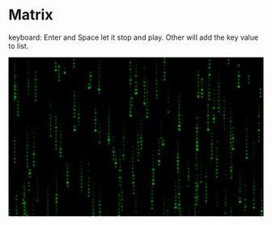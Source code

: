 # Matrix


keyboard:
	Enter and Space let it stop and play.
	Other will add the key value to list.

![](https://raw.githubusercontent.com/chenjinya/matrix/master/screenshot.png)